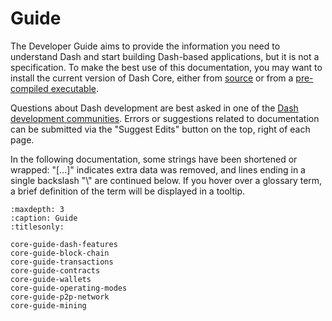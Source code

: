 # Guide

The Developer Guide aims to provide the information you need to understand Dash and start building Dash-based applications, but it is not a specification. To make the best use of this documentation, you may want to install the current version of Dash Core, either from [source](https://github.com/dashpay/dash/) or from a [pre-compiled executable](https://www.dash.org/wallets/#wallets).

Questions about Dash development are best asked in one of the [Dash development communities](https://www.dash.org/community/). Errors or suggestions related to documentation can be submitted via the "Suggest Edits" button on the top, right of each page.

In the following documentation, some strings have been shortened or wrapped: "[...]" indicates extra data was removed, and lines ending in a single backslash "\\" are continued below. If you hover over a glossary term, a brief definition of the term will be displayed in a tooltip.

```{toctree}
:maxdepth: 3
:caption: Guide
:titlesonly:

core-guide-dash-features
core-guide-block-chain
core-guide-transactions
core-guide-contracts
core-guide-wallets
core-guide-operating-modes
core-guide-p2p-network
core-guide-mining
```
